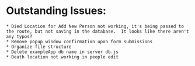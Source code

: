 # Outstanding Issues:
    * Died Location for Add New Person not working, it's being passed to the route, but not saving in the database.  It looks like there aren't any typos?
    * Remove popup window confirmation upon form submissions
    * Organize file structure
    * Delete exampleApp db name in server db.js
    * Death location not working in people edit
